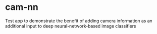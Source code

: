 # cam-nn
Test app to demonstrate the benefit of adding camera information as an additional input to deep neural-network-based image classifiers
